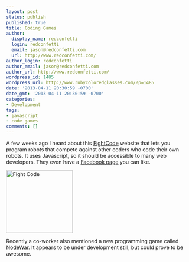 ```yaml
---
layout: post
status: publish
published: true
title: Coding Games
author:
  display_name: redconfetti
  login: redconfetti
  email: jason@redconfetti.com
  url: http://www.redconfetti.com/
author_login: redconfetti
author_email: jason@redconfetti.com
author_url: http://www.redconfetti.com/
wordpress_id: 1485
wordpress_url: http://www.rubycoloredglasses.com/?p=1485
date: '2013-04-11 20:30:59 -0700'
date_gmt: '2013-04-11 20:30:59 -0700'
categories:
- Development
tags:
- javascript
- code games
comments: []
---
```

<p>A few weeks ago I heard about this <a href="http://fightcodegame.com/" target="_blank">FightCode</a> website that lets you program robots that compete against other coders who code their own robots. It uses Javascript, so it should be accessible to many web developers. They even have a <a href="http://www.facebook.com/fightcodegame" target="_blank">Facebook page</a> you can like.</p>
<p><a href="http://fightcodegame.com/" target="_blank"><img class="alignnone size-full wp-image-1486" alt="Fight Code" src="http://www.rubycoloredglasses.com/wp-content/uploads/2013/04/68985_404336139643777_1232785798_n.png" width="180" height="170" /></a></p>
<p> </p>
<p>Recently a co-worker also mentioned a new programming game called <a href="http://nodewar.com/" target="_blank">NodeWar</a>. It appears to be under development still, but could prove to be awesome.</p>
<p> </p>
